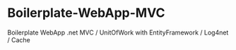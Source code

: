 # Boilerplate-WebApp-MVC
Boilerplate WebApp .net MVC / UnitOfWork with EntityFramework / Log4net / Cache
